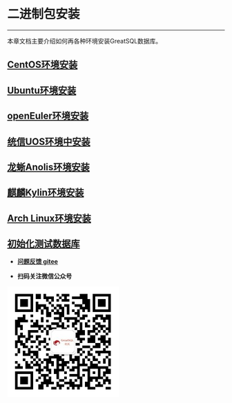 # 二进制包安装

---

本章文档主要介绍如何再各种环境安装GreatSQL数据库。

## [CentOS环境安装](./3-1-centos-install.md)
## [Ubuntu环境安装](./3-2-ubuntu-install.md)
## [openEuler环境安装](./3-3-openeuler-install.md)
## [统信UOS环境中安装](./3-4-uos-install.md)
## [龙蜥Anolis环境安装](./3-5-anolis-install.md)
## [麒麟Kylin环境安装](./3-6-kylin-install.md)
## [Arch Linux环境安装](./3-7-arch-install.md)
## [初始化测试数据库](./7-load-sampledb.md)


- **[问题反馈 gitee](https://gitee.com/GreatSQL/GreatSQL-Manual/issues)**

- **扫码关注微信公众号**

![greatsql-wx](../greatsql-wx.jpg)
